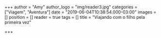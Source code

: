 +++
author = "Amy"
author_logo = "img/reader3.jpg"
categories = ["Viagem", "Aventura"]
date = "2019-06-04T10:38:54.000-03:00"
images = []
position = []
reader = true
tags = []
title = "Viajando com o filho pela primeira vez"

+++
